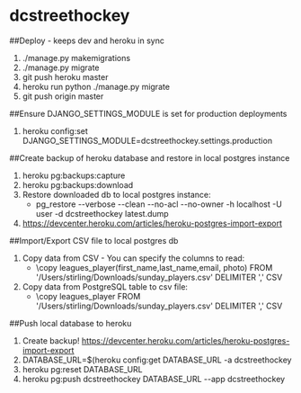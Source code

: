 # dcstreethockey

##Deploy - keeps dev and heroku in sync
1. ./manage.py makemigrations
1. ./manage.py migrate
1. git push heroku master
1. heroku run python ./manage.py migrate
1. git push origin master

##Ensure DJANGO_SETTINGS_MODULE is set for production deployments
1. heroku config:set DJANGO_SETTINGS_MODULE=dcstreethockey.settings.production

##Create backup of heroku database and restore in local postgres instance
1. heroku pg:backups:capture
1. heroku pg:backups:download
1. Restore downloaded db to local postgres instance: 
   - pg_restore --verbose --clean --no-acl --no-owner -h localhost -U user -d dcstreethockey latest.dump
1. https://devcenter.heroku.com/articles/heroku-postgres-import-export

##Import/Export CSV file to local postgres db
1. Copy data from CSV - You can specify the columns to read:
   - \copy leagues_player(first_name,last_name,email, photo) FROM '/Users/stirling/Downloads/sunday_players.csv' DELIMITER ',' CSV
1. Copy data from PostgreSQL table to csv file:
   - \copy leagues_player FROM '/Users/stirling/Downloads/sunday_players.csv' DELIMITER ',' CSV
   
##Push local database to heroku
1. Create backup! https://devcenter.heroku.com/articles/heroku-postgres-import-export 
1. DATABASE_URL=$(heroku config:get DATABASE_URL -a dcstreethockey 
1. heroku pg:reset DATABASE_URL
1. heroku pg:push dcstreethockey DATABASE_URL --app dcstreethockey
